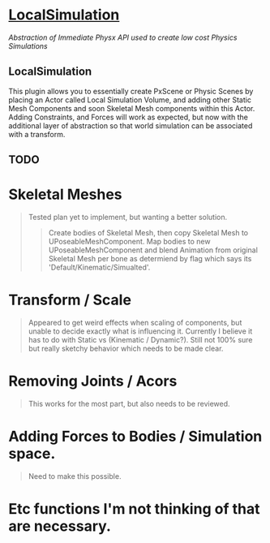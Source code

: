 # [LocalSimulation](https://peterlnewton.com)

*Abstraction of Immediate Physx API used to create low cost Physics Simulations*

## LocalSimulation
This plugin allows you to essentially create PxScene or Physic Scenes by placing an Actor called Local Simulation Volume, and adding other Static Mesh Components and soon Skeletal Mesh components within this Actor. Adding Constraints, and Forces will work as expected, but now with the additional layer of abstraction so that world simulation can be associated with a transform.

## TODO

# Skeletal Meshes
>Tested plan yet to implement, but wanting a better solution.
>>Create bodies of Skeletal Mesh, then copy Skeletal Mesh to UPoseableMeshComponent. Map bodies to new
>>UPoseableMeshComponent and blend Animation from original Skeletal Mesh per bone as determiend by flag 
>>which says its 'Default/Kinematic/Simualted'.
		
# Transform / Scale
>Appeared to get weird effects when scaling of components, but unable to decide exactly what is influencing it. Currently
>I believe it has to do with Static vs (Kinematic / Dynamic?). Still not 100% sure but really sketchy behavior which needs 
>to be made clear.
	
# Removing Joints / Acors
>This works for the most part, but also needs to be reviewed.
	
# Adding Forces to Bodies / Simulation space. 
>Need to make this possible.
	
# Etc functions I'm not thinking of that are necessary.